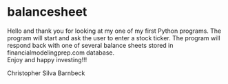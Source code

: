 # balancesheet
Hello and thank you for looking at my one of my first Python programs.
The program will start and ask the user to enter a stock ticker.
The program will respond back with one of several balance sheets stored in financialmodelingprep.com database.  
Enjoy and happy investing!!!

Christopher Silva Barnbeck
